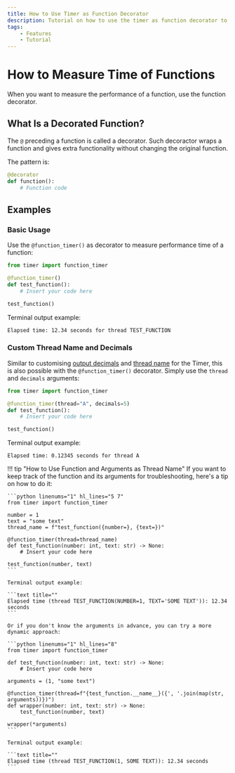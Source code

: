 ```yaml
---
title: How to Use Timer as Function Decorator
description: Tutorial on how to use the timer as function decorator to measure the execution time of Python functions. Includes code examples for beginners and advanced users.
tags:
    - Features
    - Tutorial
---
```


# How to Measure Time of Functions
When you want to measure the performance of a function, use the function decorator.

## What Is a Decorated Function?
The `@` preceding a function is called a decorator. Such decoractor wraps a function and gives extra functionality without changing the original function.

The pattern is:

```python title=""
@decorator
def function():
    # Function code
```

## Examples
### Basic Usage
Use the `@function_timer()` as decorator to measure performance time of a function:

```python linenums="1" hl_lines="3"
from timer import function_timer

@function_timer()
def test_function():
    # Insert your code here

test_function()
```

Terminal output example:

```text title=""
Elapsed time: 12.34 seconds for thread TEST_FUNCTION
```

### Custom Thread Name and Decimals
Similar to customising [output decimals](decimals.md) and [thread name](multiple-threads.md) for the Timer, this is also possible with the `@function_timer()` decorator. Simply use the `thread` and `decimals` arguments:

```python linenums="1" hl_lines="3"
from timer import function_timer

@function_timer(thread="A", decimals=5)
def test_function():
    # Insert your code here

test_function()
```

Terminal output example:

```text title=""
Elapsed time: 0.12345 seconds for thread A
```

!!! tip "How to Use Function and Arguments as Thread Name"
    If you want to keep track of the function and its arguments for troubleshooting, here's a tip on how to do it:

    ```python linenums="1" hl_lines="5 7"
    from timer import function_timer

    number = 1
    text = "some text"
    thread_name = f"test_function({number=}, {text=})"

    @function_timer(thread=thread_name)
    def test_function(number: int, text: str) -> None:
        # Insert your code here

    test_function(number, text)
    ```

    Terminal output example:

    ```text title=""
    Elapsed time (thread TEST_FUNCTION(NUMBER=1, TEXT='SOME TEXT')): 12.34 seconds
    ```

    Or if you don't know the arguments in advance, you can try a more dynamic approach:

    ```python linenums="1" hl_lines="8"
    from timer import function_timer

    def test_function(number: int, text: str) -> None:
        # Insert your code here

    arguments = (1, "some text")

    @function_timer(thread=f"{test_function.__name__}({', '.join(map(str, arguments))})")
    def wrapper(number: int, text: str) -> None:
        test_function(number, text)

    wrapper(*arguments)
    ```

    Terminal output example:

    ```text title=""
    Elapsed time (thread TEST_FUNCTION(1, SOME TEXT)): 12.34 seconds
    ```
